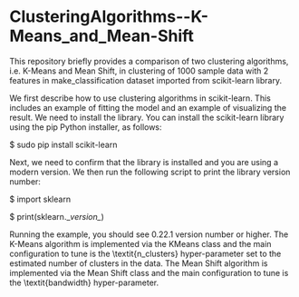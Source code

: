 # ClusteringAlgorithms--K-Means_and_Mean-Shift
This repository briefly provides a comparison of two clustering algorithms, i.e. K-Means and Mean Shift, in clustering of 1000 sample data  with 2 features in make_classification dataset imported from scikit-learn library.  

We first describe how to use clustering algorithms in scikit-learn. This includes an example of fitting the model and an example of visualizing the result.
We need to install the library. You can install the scikit-learn library using the pip Python installer, as follows:

$ sudo pip install scikit-learn

Next, we need to confirm that the library is installed and you are using a modern version. We then run the following script to print the library version number:

$ import sklearn

$ print(sklearn.\__version\__)

Running the example, you should see 0.22.1 version number or higher. The K-Means algorithm is implemented via the KMeans class and the main configuration to tune is the \textit{n\_clusters} hyper-parameter set to the estimated number of clusters in the data. The Mean Shift algorithm is implemented via the Mean Shift class and the main configuration to tune is the \textit{bandwidth} hyper-parameter.
